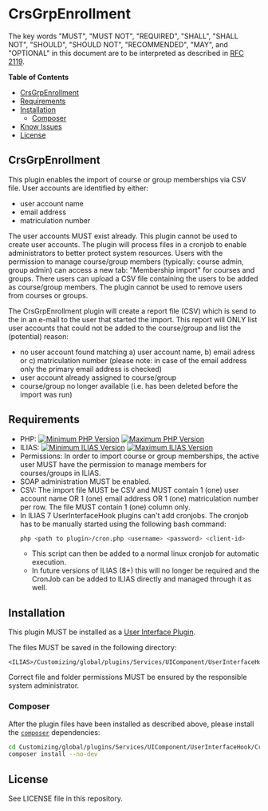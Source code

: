 # CrsGrpEnrollment

The key words "MUST", "MUST NOT", "REQUIRED", "SHALL", "SHALL NOT", "SHOULD",
"SHOULD NOT", "RECOMMENDED", "MAY", and "OPTIONAL"
in this document are to be interpreted as described in
[RFC 2119](https://www.ietf.org/rfc/rfc2119.txt).

**Table of Contents**

* [CrsGrpEnrollment](#crsgrpenrollment)
* [Requirements](#requirements)
* [Installation](#installation)
    * [Composer](#composer)
* [Know Issues](#known-issues)
* [License](#license)

## CrsGrpEnrollment
This plugin enables the import of course or group memberships via CSV file. User accounts are identified by either:
* user account name
* email address
* matriculation number

The user accounts MUST exist already. This plugin cannot be used to create user accounts.
The plugin will process files in a cronjob to enable administrators to better protect system resources. Users with the permission to manage course/group members (typically: course admin, group admin) can access a new tab: "Membership import" for courses and groups. There users can upload a CSV file containing the users to be added as course/group members. The plugin cannot be used to remove users from courses or groups.

The CrsGrpEnrollment plugin will create a report file (CSV) which is send to the in an e-mail to the user that started the import. This report will ONLY list user accounts that could not be added to the course/group and list the (potential) reason:
* no user account found matching a) user account name, b) email adress or c) matriculation number (please note: in case of the email address only the primary email address is checked)
* user account already assigned to course/group
* course/group no longer available (i.e. has been deleted before the import was run)

## Requirements

* PHP: [![Minimum PHP Version](https://img.shields.io/badge/Minimum_PHP-7.2.x-blue.svg)](https://php.net/) [![Maximum PHP Version](https://img.shields.io/badge/Maximum_PHP-7.4.x-blue.svg)](https://php.net/)
* ILIAS: [![Minimum ILIAS Version](https://img.shields.io/badge/Minimum_ILIAS-6.0-orange.svg)](https://ilias.de/) [![Maximum ILIAS Version](https://img.shields.io/badge/Maximum_ILIAS-7.999-orange.svg)](https://ilias.de/)
* Permissions: In order to import course or group memberships, the active user MUST have the permission to manage members for courses/groups in ILIAS.
* SOAP administration MUST be enabled.
* CSV: The import file MUST be CSV and MUST contain 1 (one) user account name OR 1 (one) email address OR 1 (one) matriculation number per row. The file MUST contain 1 (one) column only.
* In ILIAS 7 UserInterfaceHook plugins can't add cronjobs. The cronjob has to be manually started using the following bash command: 
  ```bash
  php <path to plugin>/cron.php <username> <password> <client-id>
  ```
  * This script can then be added to a normal linux cronjob for automatic execution.
  * In future versions of ILIAS (8+) this will no longer be required and the CronJob can be added to ILIAS directly and managed through it as well. 
## Installation

This plugin MUST be installed as a
[User Interface Plugin](https://www.ilias.de/docu/goto_docu_pg_39405_42.html).

The files MUST be saved in the following directory:

	<ILIAS>/Customizing/global/plugins/Services/UIComponent/UserInterfaceHook/CrsGrpEnrollment

Correct file and folder permissions MUST be
ensured by the responsible system administrator.

### Composer

After the plugin files have been installed as described above,
please install the [`composer`](https://getcomposer.org/) dependencies:

```bash
cd Customizing/global/plugins/Services/UIComponent/UserInterfaceHook/CrsGrpEnrollment
composer install --no-dev
```

## License

See LICENSE file in this repository.